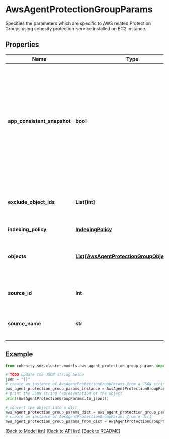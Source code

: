 # AwsAgentProtectionGroupParams

Specifies the parameters which are specific to AWS related Protection Groups using cohesity protection-service installed on EC2 instance.

## Properties

Name | Type | Description | Notes
------------ | ------------- | ------------- | -------------
**app_consistent_snapshot** | **bool** | Specifies whether or not to quiesce apps and the file system in order to take app consistent snapshots. If not specified or false then snapshots will not be app consistent. | [optional] 
**exclude_object_ids** | **List[int]** | Specifies the objects to be excluded in the Protection Group. | [optional] 
**indexing_policy** | [**IndexingPolicy**](IndexingPolicy.md) |  | [optional] 
**objects** | [**List[AwsAgentProtectionGroupObjectParams]**](AwsAgentProtectionGroupObjectParams.md) | Specifies the objects to be included in the Protection Group. | 
**source_id** | **int** | Specifies the id of the parent of the objects. | [optional] [readonly] 
**source_name** | **str** | Specifies the name of the parent of the objects. | [optional] [readonly] 

## Example

```python
from cohesity_sdk.cluster.models.aws_agent_protection_group_params import AwsAgentProtectionGroupParams

# TODO update the JSON string below
json = "{}"
# create an instance of AwsAgentProtectionGroupParams from a JSON string
aws_agent_protection_group_params_instance = AwsAgentProtectionGroupParams.from_json(json)
# print the JSON string representation of the object
print(AwsAgentProtectionGroupParams.to_json())

# convert the object into a dict
aws_agent_protection_group_params_dict = aws_agent_protection_group_params_instance.to_dict()
# create an instance of AwsAgentProtectionGroupParams from a dict
aws_agent_protection_group_params_from_dict = AwsAgentProtectionGroupParams.from_dict(aws_agent_protection_group_params_dict)
```
[[Back to Model list]](../README.md#documentation-for-models) [[Back to API list]](../README.md#documentation-for-api-endpoints) [[Back to README]](../README.md)


